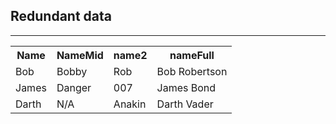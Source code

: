 ## Redundant data

---- 

  <table class="reveal">
    <tr>
      <th>Name</th>
      <th>NameMid</th>
      <th>name2</th>
      <th>nameFull</th>
    </tr>
    <tr>
      <td>Bob</td>
      <td>Bobby</td>
      <td>Rob</td>
      <td>Bob Robertson</td>
    </tr>
    <tr>
      <td>James</td>
      <td>Danger</td>
      <td>007</td>
      <td>James Bond</td>
    </tr>
    <tr>
      <td>Darth</td>
      <td>N/A</td>
      <td>Anakin</td>
      <td>Darth Vader</td>
  </table>
  
